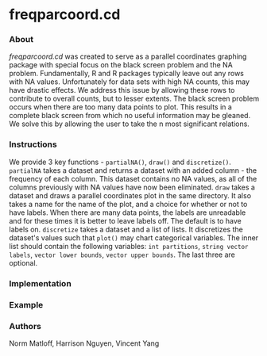 # freqparcoord.cd

### About
*freqparcoord.cd* was created to serve as a parallel coordinates graphing package with special
focus on the black screen problem and the NA problem. Fundamentally, R and R packages typically
leave out any rows with NA values. Unfortunately for data sets with high NA counts, this may have drastic
effects. We address this issue by allowing these rows to contribute to overall counts, but to lesser extents.
The black screen problem occurs when there are too many data points to plot. This results in a complete
black screen from which no useful information may be gleaned. We solve this by allowing the user to 
take the n most significant relations.  

### Instructions
We provide 3 key functions - `partialNA()`, `draw()` and `discretize()`.
`partialNA` takes a dataset and returns a dataset with an added column - the frequency of each column.
This dataset contains no NA values, as all of the columns previously with NA values 
have now been eliminated. 
`draw` takes a dataset and draws a parallel coordinates plot in the same directory. It
also takes a name for the name of the plot, and a choice for whether or not to have labels. When there are 
many data points, the labels are unreadable and for these times it is better to leave labels off. The default is 
to have labels on. 
`discretize` takes a dataset and a list of lists. It discretizes the dataset's values such that `plot()` may chart categorical variables.
The inner list should contain the following variables: `int partitions`, `string vector labels`, `vector lower bounds`, `vector upper bounds`. The last three are optional.

### Implementation

### Example

### Authors
Norm Matloff, Harrison Nguyen, Vincent Yang
